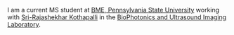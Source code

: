 I am a current MS student at [BME, Pennsylvania State University](https://www.bme.psu.edu/) working with [Sri-Rajashekhar Kothapalli](https://www.bme.psu.edu/department/directory-detail-g.aspx?q=szk416) in the [BioPhotonics and Ultrasound Imaging Laboratory](https://sites.psu.edu/biophotonicsandultrasoundimaginglab/).